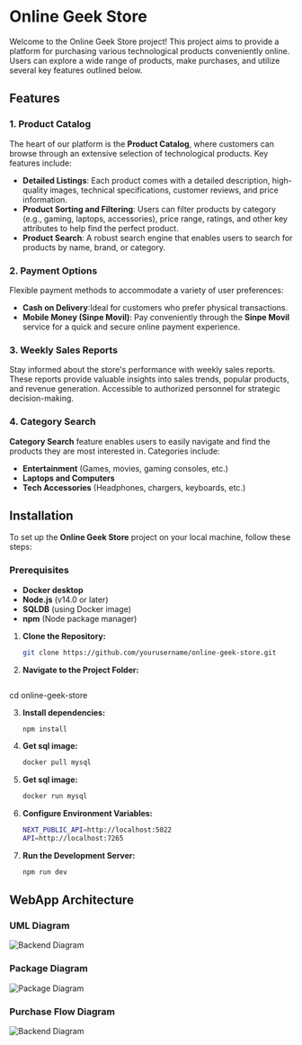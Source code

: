 # Online Geek Store

Welcome to the Online Geek Store project! This project aims to provide a platform for purchasing various technological products conveniently online. Users can explore a wide range of products, make purchases, and utilize several key features outlined below.

## Features

### 1. Product Catalog
The heart of our platform is the **Product Catalog**, where customers can browse through an extensive selection of technological products. Key features include:
- **Detailed Listings**: Each product comes with a detailed description, high-quality images, technical specifications, customer reviews, and price information.
- **Product Sorting and Filtering**: Users can filter products by category (e.g., gaming, laptops, accessories), price range, ratings, and other key attributes to help find the perfect product.
- **Product Search**: A robust search engine that enables users to search for products by name, brand, or category.

### 2. Payment Options
Flexible payment methods to accommodate a variety of user preferences:
- **Cash on Delivery**:Ideal for customers who prefer physical transactions.
- **Mobile Money (Sinpe Movil)**: Pay conveniently through the **Sinpe Movil** service for a quick and secure online payment experience.
  

### 3. Weekly Sales Reports
Stay informed about the store's performance with weekly sales reports. These reports provide valuable insights into sales trends, popular products, and revenue generation. Accessible to authorized personnel for strategic decision-making.

### 4. Category Search
**Category Search** feature enables users to easily navigate and find the products they are most interested in. Categories include:
- **Entertainment** (Games, movies, gaming consoles, etc.)
- **Laptops and Computers**
- **Tech Accessories** (Headphones, chargers, keyboards, etc.)

## Installation

To set up the **Online Geek Store** project on your local machine, follow these steps:

### Prerequisites
- **Docker desktop** 
- **Node.js** (v14.0 or later)
- **SQLDB** (using Docker image)
- **npm** (Node package manager)

1. **Clone the Repository:**
   ```bash
   git clone https://github.com/yourusername/online-geek-store.git

2. **Navigate to the Project Folder:**
   ```bash
  cd online-geek-store

3. **Install dependencies:**
   ```bash
   npm install

4. **Get sql image:**
   ```bash
   docker pull mysql

5. **Get sql image:**
   ```bash
   docker run mysql

6. **Configure Environment Variables:**
    ```bash
   NEXT_PUBLIC_API=http://localhost:5022
   API=http://localhost:7265

7. **Run the Development Server:**
    ```bash
   npm run dev

## WebApp Architecture

### UML Diagram
![Backend Diagram](https://raw.githubusercontent.com/jazielrs/Pagina_compra/master/backend.png)

### Package Diagram
![Package Diagram](https://raw.githubusercontent.com/jazielrs/Pagina_compra/master/package.png)

### Purchase Flow Diagram
![Backend Diagram](https://raw.githubusercontent.com/jazielrs/Pagina_compra/master/purchaseFlow.png)
